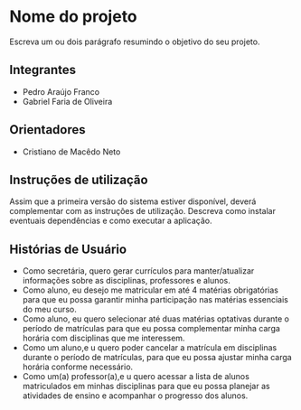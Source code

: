 # Nome do projeto
Escreva um ou dois parágrafo resumindo o objetivo do seu projeto.

## Integrantes
* Pedro Araújo Franco
* Gabriel Faria de Oliveira


## Orientadores
* Cristiano de Macêdo Neto
  

## Instruções de utilização
Assim que a primeira versão do sistema estiver disponível, deverá complementar com as instruções de utilização. Descreva como instalar eventuais dependências e como executar a aplicação.

## Histórias de Usuário
* Como secretária, quero gerar currículos para manter/atualizar informações sobre as disciplinas, professores e alunos.
* Como aluno, eu desejo me matricular em até 4 matérias obrigatórias para que eu possa garantir minha participação nas matérias essenciais do meu curso.
* Como aluno, eu quero selecionar até duas matérias optativas durante o período de matrículas para que eu possa complementar minha carga horária com disciplinas que me interessem.
* Como um aluno,e u quero poder cancelar a matrícula em disciplinas durante o período de matrículas, para que eu possa ajustar minha carga horária conforme necessário.
* Como um(a) professor(a),e u quero acessar a lista de alunos matriculados em minhas disciplinas para que eu possa planejar as atividades de ensino e acompanhar o progresso dos alunos.